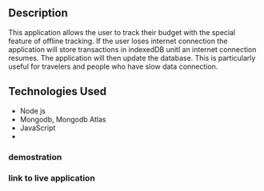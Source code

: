 
## Description

This application allows the user to track their budget with the special feature of offline tracking.  If the user loses internet connection the application will store transactions in indexedDB unitl an internet connection resumes.  The application will then update the database.  This is particularly useful for travelers and people who have slow data connection.

## Technologies Used
- Node js
- Mongodb, Mongodb Atlas
- JavaScript
- 
### demostration

### link to live application

